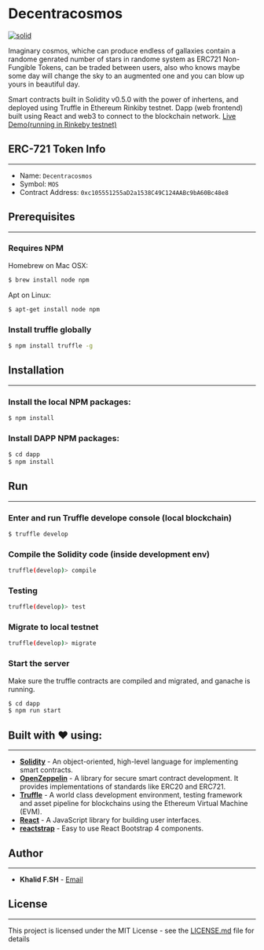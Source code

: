 # Decentracosmos

[![solid](https://emojipedia-us.s3.dualstack.us-west-1.amazonaws.com/thumbs/320/apple/155/milky-way_1f30c.png)](https://decentracosmos-jxazhqilpk.now.sh/)

Imaginary cosmos, whiche can produce endless of gallaxies contain a randome genrated number of stars in randome system as ERC721 Non-Fungible Tokens, can be traded between users, also who knows maybe some day will change the sky to an augmented one and you can blow up yours in beautiful day.
 
Smart contracts built in Solidity v0.5.0 with the power of inhertens, and deployed using Truffle in Ethereum Rinkiby  testnet.
Dapp (web frontend) built using React and web3 to connect to the blockchain network.
[Live Demo(running in Rinkeby testnet)](https://decentracosmos-jxazhqilpk.now.sh/) 

## ERC-721 Token Info
----
  - Name: `Decentracosmos`
  - Symbol: `MOS`
  - Contract Address: `0xc105551255aD2a1538C49C124AABc9bA60Bc48e8`

## Prerequisites
----
### Requires NPM
Homebrew on Mac OSX:
```sh
$ brew install node npm
```
Apt on Linux:
```sh
$ apt-get install node npm
```
### Install truffle globally
```sh
$ npm install truffle -g
```

## Installation
----
### Install the local NPM packages:
```sh
$ npm install
```
### Install DAPP NPM packages:
```sh
$ cd dapp
$ npm install
```

## Run
---
### Enter and run Truffle develope console (local blockchain)
```sh
$ truffle develop
```
### Compile the Solidity code (inside development env)
```sh
truffle(develop)> compile
```
### Testing 
```sh
truffle(develop)> test
```
### Migrate to local testnet
```sh
truffle(develop)> migrate
```
### Start the server
Make sure the truffle contracts are compiled and migrated, and ganache is running.
```sh
$ cd dapp
$ npm run start
```

## Built with ❤️ using:
----

* [**Solidity**](https://solidity.readthedocs.io/en/v0.5.0/) -  An object-oriented, high-level language for implementing smart contracts. 
* [**OpenZeppelin**](https://openzeppelin.org/) -  A library for secure smart contract development. It provides implementations of standards like ERC20 and ERC721.
* [**Truffle**](https://truffleframework.com/) -  A world class development environment, testing framework and asset pipeline for blockchains using the Ethereum Virtual Machine (EVM).
* [**React**](https://reactjs.org/) -  A JavaScript library for building user interfaces.
* [**reactstrap**](https://hapijs.com) -  Easy to use React Bootstrap 4 components.


## Author
----

* **Khalid F.SH**  - [Email](dev.khalid@me.com)


## License
-----

This project is licensed under the MIT License - see the [LICENSE.md](LICENSE.md) file for details
